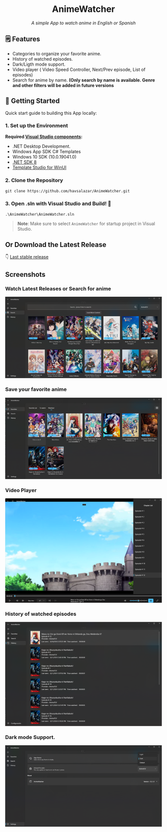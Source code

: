 <h1 align="center">AnimeWatcher</h1>
<p align="center">
	<em>A simple App to watch anime in English or Spanish</em>
</p>


## :spiral_notepad: Features

 + Categories to organize your favorite anime.
 + History of watched episodes.
 + Dark/Ligth mode support.
 + Video player ( Video Speed Controller, Next/Prev episode, List of episodes)
 + Search for anime by name. **(Only search by name is available. Genre and other filters will be added in future versions**


## :brain: Getting Started
Quick start guide to building this App locally:

### 1. Set up the Environment

 
**Required [Visual Studio components](https://learn.microsoft.com/en-us/windows/apps/windows-app-sdk/set-up-your-development-environment?tabs=cs-vs-community%2Ccpp-vs-community%2Cvs-2022-17-1-a%2Cvs-2022-17-1-b#required-workloads-and-components):**
- .NET Desktop Development.
- Windows App SDK C# Templates
- Windows 10 SDK (10.0.19041.0)
- [.NET SDK 8](https://dotnet.microsoft.com/en-us/download/dotnet)
- [Template Studio for WinUI](https://marketplace.visualstudio.com/items?itemName=TemplateStudio.TemplateStudioForWinUICs)

### 2. Clone the Repository 

```shell
git clone https://github.com/havsalazar/AnimeWatcher.git
```


### 3. Open .sln with Visual Studio and Build! :wrench:
```shell
.\AnimeWatcher\AnimeWatcher.sln
```
>**Note**: Make sure to select `AnimeWatcher` for startup project in Visual Studio.


## Or Download the Latest Release

:point_down: [Last stable release](https://github.com/havsalazar/AnimeWatcher/releases/latest)




## Screenshots 

###  Watch Latest Releases or Search for anime

![Search View](https://github.com/havsalazar/AnimeWatcher/blob/dev/Screenshots/Search.png?raw=true)

### Save your favorite anime

![Favorite view](https://github.com/havsalazar/AnimeWatcher/blob/dev/Screenshots/Favorites.png?raw=true)

### Video Player

![Video Player](https://github.com/havsalazar/AnimeWatcher/blob/dev/Screenshots/Player.png?raw=true)

### History of watched episodes

![History](https://github.com/havsalazar/AnimeWatcher/blob/dev/Screenshots/History.png?raw=true)

### Dark mode Support.

![Settings](https://github.com/havsalazar/AnimeWatcher/blob/dev/Screenshots/Settings.png?raw=true)

